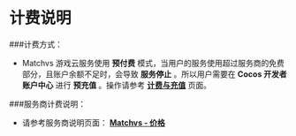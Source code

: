 # 计费说明

###计费方式：
- Matchvs 游戏云服务使用 **预付费** 模式，当用户的服务使用超过服务商的免费部分，且账户余额不足时，会导致 **服务停止** 。所以用户需要在 **Cocos 开发者账户中心** 进行 **预充值** 。操作请参考 [**计费与充值**](./../billing-and-charge.md) 页面。
    

###服务商计费说明：
- 请参考服务商说明页面： [**Matchvs - 价格**](https://www.matchvs.com/price)



